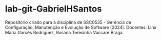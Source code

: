 # lab-git-GabrielHSantos

Repositório criado para a disciplina de SSC0535 - Gerência de Configuração, Manutenção e Evolução de Software (2024).
Docentes: Lina María Garcés Rodríguez, 
          Rosana Teresinha Vaccare Braga.
